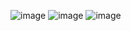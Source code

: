![image](https://github.com/user-attachments/assets/f5ef03c8-2cd8-4b05-8e99-da7048f90e79)
![image](https://github.com/user-attachments/assets/a825b840-5cf3-49e8-83a4-9d0206293ae1)
![image](https://github.com/user-attachments/assets/6b4c8dd4-00e3-4327-94aa-88e779915629)
